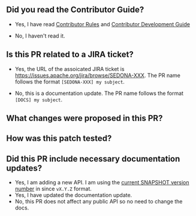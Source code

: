 

## Did you read the Contributor Guide?

- Yes, I have read [Contributor Rules](https://sedona.apache.org/community/rule/) and [Contributor Development Guide](https://sedona.apache.org/community/develop/)

- No, I haven't read it.

## Is this PR related to a JIRA ticket?

- Yes, the URL of the assoicated JIRA ticket is https://issues.apache.org/jira/browse/SEDONA-XXX. The PR name follows the format `[SEDONA-XXX] my subject`.


- No, this is a documentation update. The PR name follows the format `[DOCS] my subject`.


## What changes were proposed in this PR?


## How was this patch tested?


## Did this PR include necessary documentation updates?

- Yes, I am adding a new API. I am using the [current SNAPSHOT version number](https://github.com/apache/incubator-sedona/blob/master/pom.xml#L29) in since `vX.Y.Z` format.
- Yes, I have updated the documentation update.
- No, this PR does not affect any public API so no need to change the docs.
